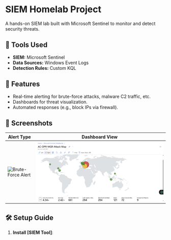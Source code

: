 # SIEM Homelab Project

A hands-on SIEM lab built with Microsoft Sentinel to monitor and detect security threats.

## 🔧 **Tools Used**
- **SIEM:** Microsoft Sentinel
- **Data Sources:** Windows Event Logs
- **Detection Rules:** Custom KQL

## 🚀 **Features**
- Real-time alerting for brute-force attacks, malware C2 traffic, etc.
- Dashboards for threat visualization.
- Automated responses (e.g., block IPs via firewall).

## 📸 **Screenshots**
| Alert Type          | Dashboard View       |
|---------------------|----------------------|
| ![Brute-Force Alert](/screenshots/brute-force.png) | ![Attacks Dashboard](dashboard.png) |

## 🛠️ **Setup Guide**
1. **Install [SIEM Tool]**:  
   
